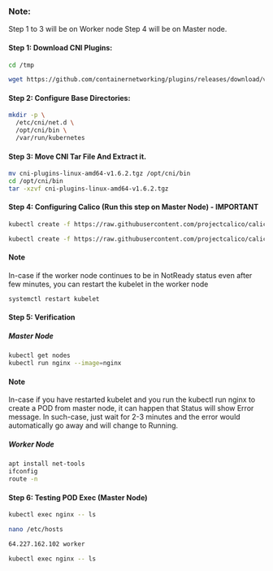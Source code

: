 
  ### Note:
  Step 1 to 3 will be on Worker node
  Step 4 will be on Master node.

  #### Step 1: Download CNI Plugins:
  ```sh
  cd /tmp

  wget https://github.com/containernetworking/plugins/releases/download/v1.6.2/cni-plugins-linux-amd64-v1.6.2.tgz
  ```
  #### Step 2: Configure Base Directories:
  ```sh
  mkdir -p \
    /etc/cni/net.d \
    /opt/cni/bin \
    /var/run/kubernetes
  ```
  #### Step 3: Move CNI Tar File And Extract it.
```sh
mv cni-plugins-linux-amd64-v1.6.2.tgz /opt/cni/bin
cd /opt/cni/bin
tar -xzvf cni-plugins-linux-amd64-v1.6.2.tgz
```
#### Step 4: Configuring Calico (Run this step on Master Node) - IMPORTANT
  
```sh
kubectl create -f https://raw.githubusercontent.com/projectcalico/calico/v3.29.1/manifests/tigera-operator.yaml

kubectl create -f https://raw.githubusercontent.com/projectcalico/calico/v3.29.1/manifests/custom-resources.yaml
```

#### Note

In-case if the worker node continues to be in NotReady status even after few minutes, you can restart the kubelet in the worker node
```sh
systemctl restart kubelet
```
#### Step 5: Verification
##### Master Node
```sh
kubectl get nodes
kubectl run nginx --image=nginx
```
#### Note

In-case if you have restarted kubelet and you run the kubectl run nginx to create a POD from master node, it can happen that Status will show Error message. In such-case, just wait for 2-3 minutes and the error would automatically go away and will change to Running.

##### Worker Node
```sh
apt install net-tools
ifconfig
route -n
```

#### Step 6: Testing POD Exec (Master Node)
```sh
kubectl exec nginx -- ls
```
```sh
nano /etc/hosts
```
```sh
64.227.162.102 worker
```
```sh
kubectl exec nginx -- ls
```
